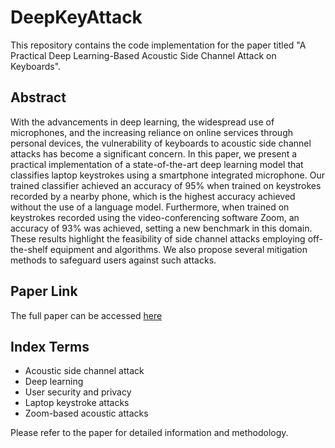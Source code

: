 # DeepKeyAttack

This repository contains the code implementation for the paper titled "A Practical Deep Learning-Based Acoustic Side Channel Attack on Keyboards".


## Abstract
With the advancements in deep learning, the widespread use of microphones, and the increasing reliance on online services through personal devices, the vulnerability of keyboards to acoustic side channel attacks has become a significant concern. In this paper, we present a practical implementation of a state-of-the-art deep learning model that classifies laptop keystrokes using a smartphone integrated microphone. Our trained classifier achieved an accuracy of 95% when trained on keystrokes recorded by a nearby phone, which is the highest accuracy achieved without the use of a language model. Furthermore, when trained on keystrokes recorded using the video-conferencing software Zoom, an accuracy of 93% was achieved, setting a new benchmark in this domain. These results highlight the feasibility of side channel attacks employing off-the-shelf equipment and algorithms. We also propose several mitigation methods to safeguard users against such attacks.


## Paper Link
The full paper can be accessed [here](https://arxiv.org/pdf/2308.01074v1.pdf)


## Index Terms
- Acoustic side channel attack
- Deep learning
- User security and privacy
- Laptop keystroke attacks
- Zoom-based acoustic attacks


Please refer to the paper for detailed information and methodology.
